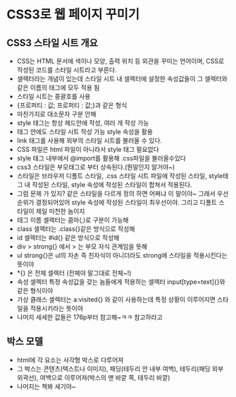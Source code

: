 # CSS3로 웹 페이지 꾸미기
## CSS3 스타일 시트 개요
- CSS는 HTML 문서에 색이나 모양, 출력 위치 등 외관을 꾸미는 언어이며, CSS로 작성된 코드를 스타일 시트라고 부른다.
- 셀렉터라는 개념이 있는데 스타일 시트 내 셀렉터에 설정한 속성값들이 그 셀렉터와 같은 이름의 태그에 모두 적용 됨
- 스타일 시트는 중괄호를 사용
- {프로퍼티 : 값; 프로퍼티 : 값;}과 같은 형식
- 마찬가지로 대소문자 구분 안해
- style 태그는 항상 헤드안에 작성, 여러 개 작성 가능
- 태그 안에도 스타일 시트 작성 가능 style 속성을 활용
- link 태그를 사용해 외부의 스타일 시트를 불러올 수 있다.
- CSS 파일은 html 파일이 아니라서 style 태그 필요없다
- style 태그 내부에서 @import를 활용해 .css파일을 불러올수있다
- css3 스타일은 부모태그로 부터 상속된다.(뭔말인지 알거야~)
- 스타일은 브라우저 디폴트 스타일, .css 스타일 시트 파일에 작성된 스타일, style태그 내 작성된 스타일, style 속성에 작성된 스타일이 합쳐서 적용된다.
- 그럼 문제 가 있지? 같은 스타일을 다르게 정의 하면 어쩌냐 이 말이야~ 그래서 우선순위가 결정되어있어 style 속성에 작성된 스타일이 최우선이야. 그리고 디폴트 스타일이 제일 미천한 놈이지
- 태그 이름 셀렉터는 콤마(,)로 구분이 가능해
- class 셀렉터는 .class{}같은 방식으로 작성해
- id 셀렉터는 #id{} 같은 방식으로 작성해
- div > strong{} 에서 > 는 부모 자식 관계임을 뜻해
- ul strong{}은 ul의 자손 즉 친자식이 아니더라도 strong에 스타일을 적용시킨다는 뜻이야
- *{} 은 전체 셀렉터 (전체야 말그대로 전체~!)
- 속성 셀렉터 특정 속성값을 갖는 놈들에게 적용하는 셀렉터 input[type=text]{}와 같은 형식이야
- 가상 클래스 셀렉터는 a:visited{} 와 같이 사용하는데 특정 상황이 이루어지면 스타일을 적용시키라는 뜻이야
- 나머지 세세한 값들은 176p부터 참고해~ㅋㅋ 참고하라고

## 박스 모델
- html에 각 요소는 사각형 박스로 다루어져 
- 그 박스는 콘텐츠(텍스트나 이미지), 패딩(테두리 안 내부 여백), 테두리(패딩 외부 외곽선), 여백으로 이루어져(박스의 맨 바깥 쪽, 테두리 바깥) 
- 나머지는 책봐 새기야~
